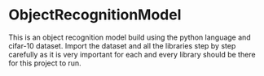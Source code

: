 # ObjectRecognitionModel
This is an object recognition model build using the python language and cifar-10 dataset.
Import the dataset and all the libraries step by step carefully as it is very important for each and every library should be there for this project to run.
